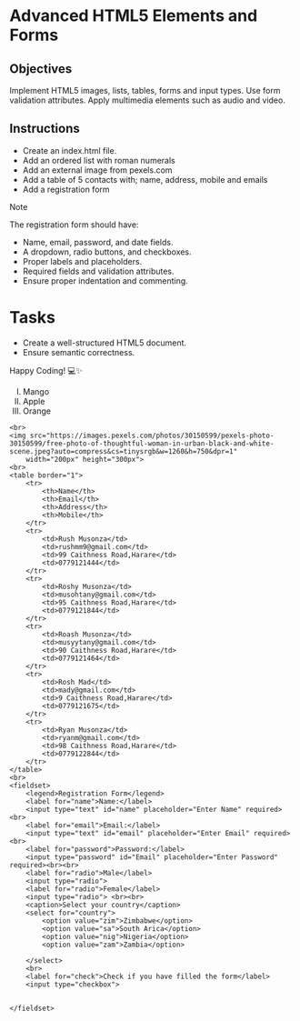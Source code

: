 # Advanced HTML5 Elements and Forms

## Objectives
Implement HTML5 images, lists, tables, forms and input types.
Use form validation attributes.
Apply multimedia elements such as audio and video.

## Instructions

- Create an index.html file.
- Add an ordered list with roman numerals
- Add an external image from pexels.com
- Add a table of 5 contacts with; name, address, mobile and emails
- Add a registration form

>[!NOTE]
>  The registration form should have:
>- Name, email, password, and date fields.
>- A dropdown, radio buttons, and checkboxes.
>- Proper labels and placeholders.
>- Required fields and validation attributes.
>- Ensure proper indentation and commenting.
 
# Tasks
- Create a well-structured HTML5 document.
- Ensure semantic correctness.

Happy Coding! 💻✨
<!DOCTYPE html>
<html lang="en">

<head>
    <meta charset="UTF-8">
    <meta name="viewport" content="width=device-width, initial-scale=1.0">
    <title>Document</title>
    <style>
        table {
            border-collapse: collapse;
        }
    </style>
</head>

<body>
    <ol type="I">
        <li>Mango</li>
        <li>Apple</li>
        <li>Orange</li>
    </ol>

    <br>
    <img src="https://images.pexels.com/photos/30150599/pexels-photo-30150599/free-photo-of-thoughtful-woman-in-urban-black-and-white-scene.jpeg?auto=compress&cs=tinysrgb&w=1260&h=750&dpr=1"
        width="200px" height="300px">
    <br>
    <table border="1">
        <tr>
            <th>Name</th>
            <th>Email</th>
            <th>Address</th>
            <th>Mobile</th>
        </tr>
        <tr>
            <td>Rush Musonza</td>
            <td>rushmm9@gmail.com</td>
            <td>99 Caithness Road,Harare</td>
            <td>0779121444</td>
        </tr>
        <tr>
            <td>Roshy Musonza</td>
            <td>musohtany@gmail.com</td>
            <td>95 Caithness Road,Harare</td>
            <td>0779121844</td>
        </tr>
        <tr>
            <td>Roash Musonza</td>
            <td>musyytany@gmail.com</td>
            <td>90 Caithness Road,Harare</td>
            <td>0779121464</td>
        </tr>
        <tr>
            <td>Rosh Mad</td>
            <td>mady@gmail.com</td>
            <td>9 Caithness Road,Harare</td>
            <td>0779121675</td>
        </tr>
        <tr>
            <td>Ryan Musonza</td>
            <td>ryanm@gmail.com</td>
            <td>98 Caithness Road,Harare</td>
            <td>0779122844</td>
        </tr>
    </table>
    <br>
    <fieldset>
        <legend>Registration Form</legend>
        <label for="name">Name:</label>
        <input type="text" id="name" placeholder="Enter Name" required><br>
        <label for="email">Email:</label>
        <input type="text" id="email" placeholder="Enter Email" required><br>
        <label for="password">Password:</label>
        <input type="password" id="Email" placeholder="Enter Password" required><br><br>
        <label for="radio">Male</label>
        <input type="radio">
        <label for="radio">Female</label>
        <input type="radio"> <br><br>
        <caption>Select your country</caption>
        <select for="country">
            <option value="zim">Zimbabwe</option>
            <option value="sa">South Arica</option>
            <option value="nig">Nigeria</option>
            <option value="zam">Zambia</option>

        </select>
        <br>
        <label for="check">Check if you have filled the form</label>
        <input type="checkbox">


    </fieldset>


</body>

</html>
